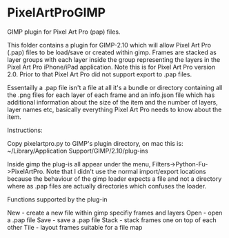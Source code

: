 # PixelArtProGIMP
GIMP plugin for Pixel Art Pro (pap) files.

This folder contains a plugin for GIMP-2.10 which will allow Pixel Art Pro (.pap) files to be load/save or created within gimp.  Frames are stacked as layer groups with each layer inside the group representing the layers in the Pixel Art Pro iPhone/iPad application.  Note this is for Pixel Art Pro version 2.0. Prior to that Pixel Art Pro did not support export to .pap files.

Essentailly a .pap file isn't a file at all it's a bundle or directory containing all the .png files for each layer of each frame and an info.json file which has additional information about the size of the item and the number of layers, layer names etc, basically everything Pixel Art Pro needs to know about the item.

Instructions:

Copy pixelartpro.py to GIMP's plugin directory, on mac this is:
~/Library/Application Support/GIMP/2.10/plug-ins

Inside gimp the plug-is all appear under the menu, Filters->Python-Fu->PixelArtPro. Note that I didn't use the normal import/export locations because the behaviour of the gimp loader expects a file and not a directory where as .pap files are actually directories which confuses the loader.

Functions supported by the plug-in

New - create a new file within gimp specifiy frames and layers
Open - open a .pap file
Save - save a .pap file
Stack - stack frames one on top of each other
Tile - layout frames suitable for a file map


